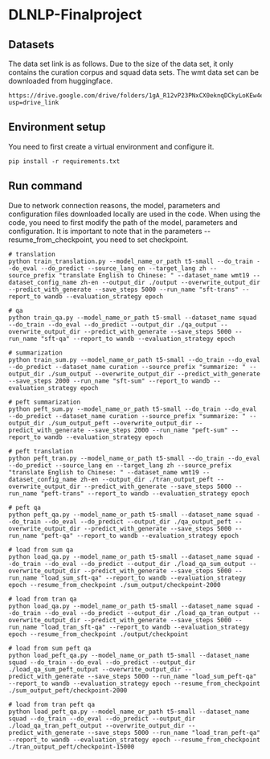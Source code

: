 # DLNLP-Finalproject
## Datasets
The data set link is as follows. Due to the size of the data set, it only contains the curation corpus and squad data sets. The wmt data set can be downloaded from huggingface.
```
https://drive.google.com/drive/folders/1gA_R12vP23PNxCX0eknqDCkyLoKEw4eu?usp=drive_link
```
## Environment setup
You need to first create a virtual environment and configure it.
```
pip install -r requirements.txt
```

## Run command
Due to network connection reasons, the model, parameters and configuration files downloaded locally are used in the code. When using the code, you need to first modify the path of the model, parameters and configuration. It is important to note that in the parameters --resume_from_checkpoint, you need to set checkpoint.
```
# translation
python train_translation.py --model_name_or_path t5-small --do_train --do_eval --do_predict --source_lang en --target_lang zh --source_prefix "translate English to Chinese: " --dataset_name wmt19 --dataset_config_name zh-en --output_dir ./output --overwrite_output_dir --predict_with_generate --save_steps 5000 --run_name "sft-trans" --report_to wandb --evaluation_strategy epoch

# qa
python train_qa.py --model_name_or_path t5-small --dataset_name squad --do_train --do_eval --do_predict --output_dir ./qa_output --overwrite_output_dir --predict_with_generate --save_steps 5000 --run_name "sft-qa" --report_to wandb --evaluation_strategy epoch

# summarization
python train_sum.py --model_name_or_path t5-small --do_train --do_eval --do_predict --dataset_name curation --source_prefix "summarize: " --output_dir ./sum_output --overwrite_output_dir --predict_with_generate --save_steps 2000 --run_name "sft-sum" --report_to wandb --evaluation_strategy epoch

# peft summarization
python peft_sum.py --model_name_or_path t5-small --do_train --do_eval --do_predict --dataset_name curation --source_prefix "summarize: " --output_dir ./sum_output_peft --overwrite_output_dir --predict_with_generate --save_steps 2000 --run_name "peft-sum" --report_to wandb --evaluation_strategy epoch

# peft translation
python peft_tran.py --model_name_or_path t5-small --do_train --do_eval --do_predict --source_lang en --target_lang zh --source_prefix "translate English to Chinese: " --dataset_name wmt19 --dataset_config_name zh-en --output_dir ./tran_output_peft --overwrite_output_dir --predict_with_generate --save_steps 5000 --run_name "peft-trans" --report_to wandb --evaluation_strategy epoch

# peft qa
python peft_qa.py --model_name_or_path t5-small --dataset_name squad --do_train --do_eval --do_predict --output_dir ./qa_output_peft --overwrite_output_dir --predict_with_generate --save_steps 5000 --run_name "peft-qa" --report_to wandb --evaluation_strategy epoch

# load from sum qa
python load_qa.py --model_name_or_path t5-small --dataset_name squad --do_train --do_eval --do_predict --output_dir ./load_qa_sum_output --overwrite_output_dir --predict_with_generate --save_steps 5000 --run_name "load_sum_sft-qa" --report_to wandb --evaluation_strategy epoch --resume_from_checkpoint ./sum_output/checkpoint-2000

# load from tran qa 
python load_qa.py --model_name_or_path t5-small --dataset_name squad --do_train --do_eval --do_predict --output_dir ./load_qa_tran_output --overwrite_output_dir --predict_with_generate --save_steps 5000 --run_name "load_tran_sft-qa" --report_to wandb --evaluation_strategy epoch --resume_from_checkpoint ./output/checkpoint

# load from sum peft qa
python load_peft_qa.py --model_name_or_path t5-small --dataset_name squad --do_train --do_eval --do_predict --output_dir ./load_qa_sum_peft_output --overwrite_output_dir --predict_with_generate --save_steps 5000 --run_name "load_sum_peft-qa" --report_to wandb --evaluation_strategy epoch --resume_from_checkpoint ./sum_output_peft/checkpoint-2000

# load from tran peft qa 
python load_peft_qa.py --model_name_or_path t5-small --dataset_name squad --do_train --do_eval --do_predict --output_dir ./load_qa_tran_peft_output --overwrite_output_dir --predict_with_generate --save_steps 5000 --run_name "load_tran_peft-qa" --report_to wandb --evaluation_strategy epoch --resume_from_checkpoint ./tran_output_peft/checkpoint-15000


```
